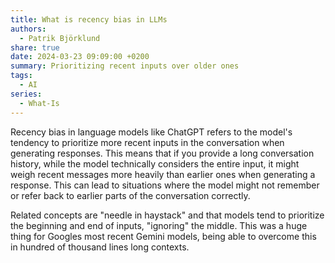 ```yaml
---
title: What is recency bias in LLMs
authors:
  - Patrik Björklund
share: true
date: 2024-03-23 09:09:00 +0200
summary: Prioritizing recent inputs over older ones
tags:
  - AI
series:
  - What-Is
---
```

Recency bias in language models like ChatGPT refers to the model's tendency to prioritize more recent inputs in the conversation when generating responses. This means that if you provide a long conversation history, while the model technically considers the entire input, it might weigh recent messages more heavily than earlier ones when generating a response. This can lead to situations where the model might not remember or refer back to earlier parts of the conversation correctly.

Related concepts are "needle in haystack" and that models tend to prioritize the beginning and end of inputs, "ignoring" the middle. This was a huge thing for Googles most recent Gemini models, being able to overcome this in hundred of thousand lines long contexts.

